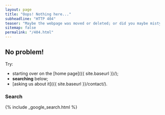 ```yaml
---
layout: page
title: "Oops! Nothing here..."
subheadline: "HTTP 404"
teaser: "Maybe the webpage was moved or deleted; or did you maybe mistype the link?"
sitemap: false
permalink: "/404.html"
---
```

## No problem!

Try:

- starting over on the [home page]({{ site.baseurl }}/);  
- **searching** below;  
- [asking us about it]({{ site.baseurl }}/contact/).

### Search

{% include _google_search.html %}
